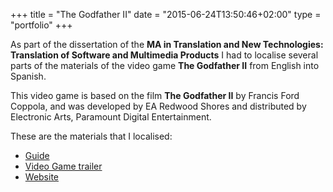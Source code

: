 +++
title = "The Godfather II"
date = "2015-06-24T13:50:46+02:00"
type = "portfolio"
+++

As part of the dissertation of the **MA in Translation and New Technologies: Translation of Software and Multimedia Products** I had to localise several parts of the materials of the video game **The Godfather II** from English into Spanish.

This video game is based on the film **The Godfather II** by Francis Ford Coppola, and was developed by EA Redwood Shores and distributed by Electronic Arts, Paramount Digital Entertainment.

These are the materials that I localised:

* [Guide](/docs/Guide.pdf)
* [Video Game trailer](https://youtu.be/VdxgUg_Pdco)
* [Website](/docs/TheGodfather/www.ea.com/the-godfather-2.html)
